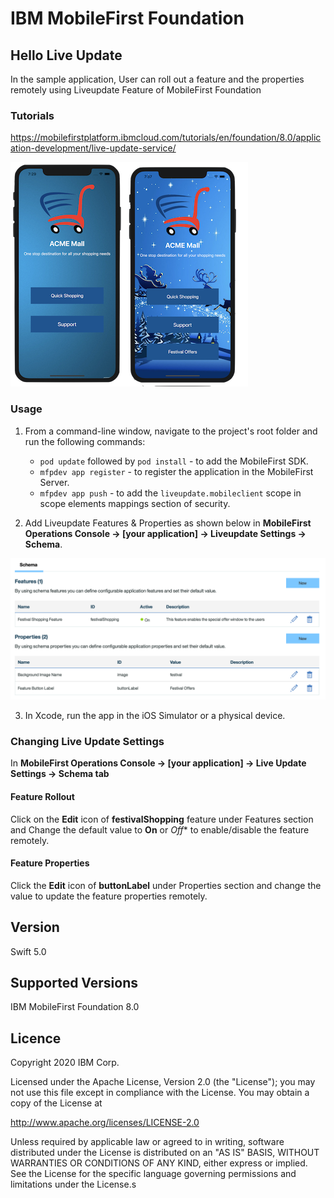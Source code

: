 IBM MobileFirst Foundation
===
## Hello Live Update

In the sample application, User can roll out a feature and the properties remotely using Liveupdate Feature of MobileFirst Foundation

### Tutorials
https://mobilefirstplatform.ibmcloud.com/tutorials/en/foundation/8.0/application-development/live-update-service/

![Liveupdate Screenshot](mobilefirst/screenshot.png)

### Usage

1. From a command-line window, navigate to the project's root folder and run the following commands:
    - `pod update` followed by `pod install` - to add the MobileFirst SDK.
    - `mfpdev app register` - to register the application in the MobileFirst Server.
    - `mfpdev app push` - to add the `liveupdate.mobileclient` scope in scope elements mappings section of security.

2. Add Liveupdate Features & Properties as shown below in **MobileFirst Operations Console → [your application] → Liveupdate Settings → Schema**.

![Liveupdate Screenshot](mobilefirst/liveupdate-schema.png)

3. In Xcode, run the app in the iOS Simulator or a physical device.

### Changing Live Update Settings

In **MobileFirst Operations Console → [your application] → Live Update Settings → Schema tab**

#### Feature Rollout
Click on the **Edit** icon of  **festivalShopping**  feature under Features section and Change the default value to **On** or *Off** to enable/disable the feature remotely.
 
#### Feature Properties
Click the **Edit** icon of **buttonLabel** under Properties section and change the value to update the feature properties remotely.

## Version
Swift 5.0

## Supported Versions
IBM MobileFirst Foundation 8.0

## Licence
Copyright 2020 IBM Corp.

Licensed under the Apache License, Version 2.0 (the "License");
you may not use this file except in compliance with the License.
You may obtain a copy of the License at

http://www.apache.org/licenses/LICENSE-2.0

Unless required by applicable law or agreed to in writing, software
distributed under the License is distributed on an "AS IS" BASIS,
WITHOUT WARRANTIES OR CONDITIONS OF ANY KIND, either express or implied.
See the License for the specific language governing permissions and
limitations under the License.s
